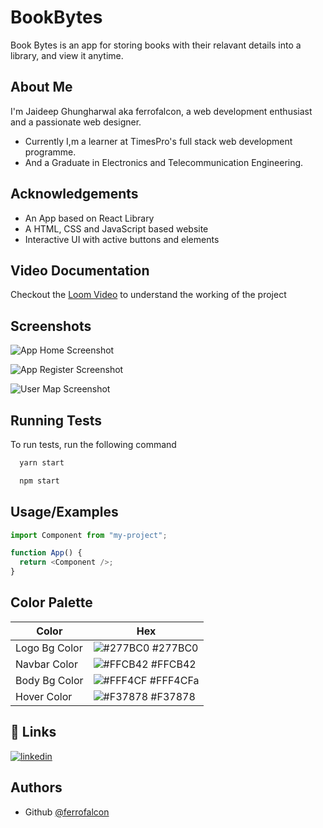 # BookBytes

Book Bytes is an app for storing books with their relavant details into a library, and view it anytime.

## About Me

I'm Jaideep Ghungharwal aka ferrofalcon, a web development enthusiast and a passionate web designer.

- Currently I,m a learner at TimesPro's full stack web development programme.
- And a Graduate in Electronics and Telecommunication Engineering.

## Acknowledgements

- An App based on React Library
- A HTML, CSS and JavaScript based website
- Interactive UI with active buttons and elements

## Video Documentation

Checkout the [Loom Video](https://www.loom.com/share/f98a3e5cfa184bd08c4cb575357a1e08) to understand the working of the project

## Screenshots

![App Home Screenshot]("https://user-images.githubusercontent.com/93059540/190887630-bd3a8ef2-736c-460b-a62f-44b65ef121e8.jpeg")

![App Register Screenshot]("https://user-images.githubusercontent.com/93059540/190887632-8736758f-c6ac-4eab-879a-63658282c384.jpeg")

![User Map Screenshot]("https://user-images.githubusercontent.com/93059540/190887633-8edfde46-a9cb-4572-9db9-4e77881d439e.jpeg")

## Running Tests

To run tests, run the following command

```bash
  yarn start
```

```bash
  npm start
```

## Usage/Examples

```javascript
import Component from "my-project";

function App() {
  return <Component />;
}
```

## Color Palette

| Color         | Hex                                                                |
| ------------- | ------------------------------------------------------------------ |
| Logo Bg Color | ![#277BC0](https://via.placeholder.com/10/277BC0?text=+) #277BC0   |
| Navbar Color  | ![#FFCB42](https://via.placeholder.com/10/FFCB42?text=+) #FFCB42   |
| Body Bg Color | ![#FFF4CF](https://via.placeholder.com/10/FFF4CFa?text=+) #FFF4CFa |
| Hover Color   | ![#F37878](https://via.placeholder.com/10/F37878?text=+) #F37878   |

## 🔗 Links

[![linkedin](https://img.shields.io/badge/linkedin-0A66C2?style=for-the-badge&logo=linkedin&logoColor=white)](https://www.linkedin.com/in/jaideepghungharwal/)

## Authors

- Github [@ferrofalcon](https://www.github.com/FerroFalcon)

